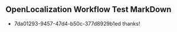 ## OpenLocalization Workflow Test MarkDown
* 7da01293-9457-47d4-b50c-377d8929b1ed 
thanks!<!--HONumber=Mar16_HO4-->
